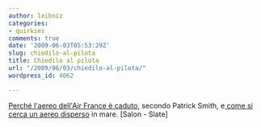 ```yaml
---
author: leibniz
categories:
- quirkies
comments: true
date: '2009-06-03T05:53:29Z'
slug: chiedilo-al-pilota
title: Chiedilo al pilota
url: "/2009/06/03/chiedilo-al-pilota/"
wordpress_id: 4062

---
```

[Perché l'aereo dell'Air France è caduto](http://www.salon.com/tech/col/smith/2009/06/02/askthepilot322/), secondo Patrick Smith, e[ come si cerca un aereo disperso](http://www.slate.com/id/2219606/) in mare. [
](http://www.salon.com/tech/col/smith/2009/06/02/askthepilot322/)[Salon - Slate]

